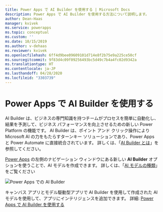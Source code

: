 ```yaml
---
title: Power Apps で AI Builder を使用する | Microsoft Docs
description: Power Apps で AI Builder を使用する方法について説明します。
author: Dean-Haas
manager: kvivek
ms.service: powerapps
ms.topic: conceptual
ms.custom: ''
ms.date: 10/15/2019
ms.author: v-dehaas
ms.reviewer: kvivek
ms.openlocfilehash: 6ff4d9bee09609101d714e8f2b75e9a225ce50cf
ms.sourcegitcommit: 9f83d4c09f09256493bc5d49c7b4a4fc02d9342a
ms.translationtype: HT
ms.contentlocale: ja-JP
ms.lasthandoff: 04/28/2020
ms.locfileid: "3303739"
---
```

# <a name="use-ai-builder-in-power-apps"></a>Power Apps で AI Builder を使用する

AI Builder は、ビジネスの専門知識を持つチームがプロセスを簡単に自動化し、結果を予測して、ビジネス パフォーマンスを向上させるための新しい Power Platform の機能です。 AI Builder は、ポイント アンド クリック操作により Microsoft AI の力をもたらすターンキー ソリューションであり、Power Apps と Power Automate に直接統合されています。 詳しくは、「[AI Builder とは](/ai-builder/)」を参照してください。

[Power Apps](https://make.powerapps.com) の左側のナビゲーション ウィンドウにある新しい **AI Builder** オプションを使うことで、AI モデルを作成できます。 詳しくは、「[AI モデルの種類](/ai-builder/model-types)」をご覧ください

![Power Apps での AI Builder](media/ai-builder.png "Power Apps 内の AI Builder")

キャンバス アプリとモデル駆動型アプリで AI Builder を使用して作成された AI モデルを使用して、アプリにインテリジェンスを追加できます。 詳細: [Power Apps で AI Builder を使用する](/ai-builder/use-in-powerapps-overview)
